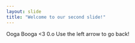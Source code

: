 ```yaml
---
layout: slide
title: "Welcome to our second slide!"
---
```

Ooga Booga <3 0.o
Use the left arrow to go back!
